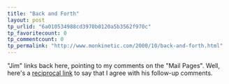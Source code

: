 ```yaml
---
title: "Back and Forth"
layout: post
tp_urlid: "6a010534988cd3970b0120a5b3562f970c"
tp_favoritecount: 0
tp_commentcount: 0
tp_permalink: "http://www.monkinetic.com/2000/10/back-and-forth.html"
---
```

&quot;Jim&quot; links back here, pointing to my comments on the &quot;Mail Pages&quot;. Well, here&#39;s a <a href="http://jim.roepcke.com">reciprocal link</a> to say that I agree with his follow-up comments.
